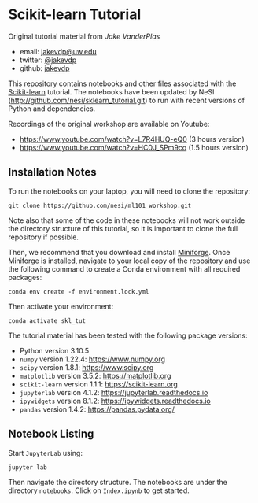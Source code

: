 # Scikit-learn Tutorial

Original tutorial material from *Jake VanderPlas*

- email: <jakevdp@uw.edu>
- twitter: [@jakevdp](https://twitter.com/jakevdp)
- github: [jakevdp](http://github.com/jakevdp)

This repository contains notebooks and other files associated with the [Scikit-learn](http://scikit-learn.org) tutorial.
The notebooks have been updated by NeSI (http://github.com/nesi/sklearn_tutorial.git) to run with recent versions of Python and dependencies.

Recordings of the original workshop are available on Youtube:

- https://www.youtube.com/watch?v=L7R4HUQ-eQ0 (3 hours version)
- https://www.youtube.com/watch?v=HC0J_SPm9co (1.5 hours version)


## Installation Notes

To run the notebooks on your laptop, you will need to clone the repository:

```
git clone https://github.com/nesi/ml101_workshop.git
```

Note also that some of the code in these notebooks will not work outside the directory structure of this tutorial, so it is important to clone the full repository if possible.

Then, we recommend that you download and install [Miniforge](https://github.com/conda-forge/miniforge).
Once Miniforge is installed, navigate to your local copy of the repository and use the following command to create a Conda environment with all required packages:

```
conda env create -f environment.lock.yml
```

Then activate your environment:

```
conda activate skl_tut
```

The tutorial material has been tested with the following package versions:

- Python version 3.10.5
- `numpy` version 1.22.4: https://www.numpy.org
- `scipy` version 1.8.1: https://www.scipy.org
- `matplotlib` version 3.5.2: https://matplotlib.org
- `scikit-learn` version 1.1.1: https://scikit-learn.org
- `jupyterlab` version 4.1.2: https://jupyterlab.readthedocs.io
- `ipywidgets` version 8.1.2: https://ipywidgets.readthedocs.io
- `pandas` version 1.4.2: https://pandas.pydata.org/


## Notebook Listing

Start `JupyterLab` using:

```
jupyter lab 
```

Then navigate the directory structure.
The notebooks are under the directory `notebooks`.
Click on `Index.ipynb` to get started.
